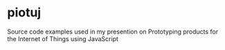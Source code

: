 # piotuj
Source code examples used in my presention on Prototyping products for the Internet of Things using JavaScript
